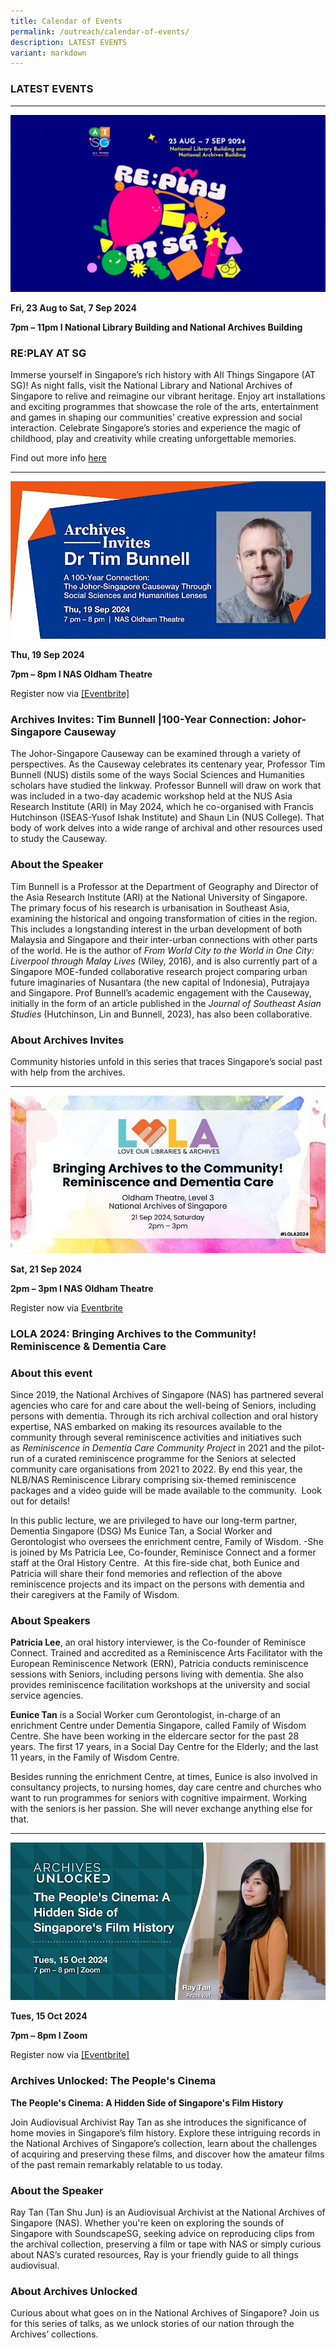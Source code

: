 ```yaml
---
title: Calendar of Events
permalink: /outreach/calendar-of-events/
description: LATEST EVENTS
variant: markdown
---
```

### LATEST EVENTS
_______________________________________________________________________________________
![](/images/calendar%20of%20events/Image_for_Calendar_Event.jpg)

**Fri, 23 Aug to Sat, 7 Sep 2024**

**7pm – 11pm I National Library Building and National Archives Building**


### RE:PLAY AT SG

Immerse yourself in Singapore’s rich history with All Things Singapore (AT SG)! As night falls, visit the National Library and National Archives of Singapore to relive and reimagine our vibrant heritage. Enjoy art installations and exciting programmes that showcase the role of the arts, entertainment and games in shaping our communities’ creative expression and social interaction. Celebrate Singapore’s stories and experience the magic of childhood, play and creativity while creating unforgettable memories.

Find out more info [here](https://www.eventbrite.com/cc/all-things-singapore-2024-replay-at-sg-2329109)

________________________________________________________________________________________
![](/images/calendar%20of%20events/eventbrite_banner.jpg)

**Thu, 19 Sep 2024**

**7pm – 8pm I NAS Oldham Theatre**

Register now via [[Eventbrite]](https://www.eventbrite.sg/e/archives-invitestim-bunnell-100-year-connection-johor-singapore-causeway-tickets-914402110327)

### Archives Invites: Tim Bunnell |100-Year Connection: Johor-Singapore Causeway

The Johor-Singapore Causeway can be examined through a variety of perspectives. As the Causeway celebrates its centenary year, Professor Tim Bunnell (NUS) distils some of the ways Social Sciences and Humanities scholars have studied the linkway. Professor Bunnell will draw on work that was included in a two-day academic workshop held at the NUS Asia Research Institute (ARI) in May 2024, which he co-organised with Francis Hutchinson (ISEAS-Yusof Ishak Institute) and Shaun Lin (NUS College). That body of work delves into a wide range of archival and other resources used to study the Causeway.

### About the Speaker
Tim Bunnell is a Professor at the Department of Geography and Director of the Asia Research Institute (ARI) at the National University of Singapore. The primary focus of his research is urbanisation in Southeast Asia, examining the historical and ongoing transformation of cities in the region. This includes a longstanding interest in the urban development of both Malaysia and Singapore and their inter-urban connections with other parts of the world. He is the author of _From World City to the World in One City: Liverpool through Malay Lives_ (Wiley, 2016), and is also currently part of a Singapore MOE-funded collaborative research project comparing urban future imaginaries of Nusantara (the new capital of Indonesia), Putrajaya and Singapore. Prof Bunnell’s academic engagement with the Causeway, initially in the form of an article published in the _Journal of Southeast Asian Studies_ (Hutchinson, Lin and Bunnell, 2023), has also been collaborative.

### About Archives Invites
Community histories unfold in this series that traces Singapore’s social past with help from the archives.

________________________________________________________________________________________
![](/images/calendar%20of%20events/LOLA_Dementia_Talk.jpg)

**Sat, 21 Sep 2024**

**2pm – 3pm I NAS Oldham Theatre**

Register now via [Eventbrite](https://www.eventbrite.sg/e/lola2024-bringing-archives-to-the-community-reminiscence-dementia-care-tickets-1003473796137)

### LOLA 2024: Bringing Archives to the Community! Reminiscence & Dementia Care

### About this event
Since 2019, the National Archives of Singapore (NAS) has partnered several agencies who care for and care about the well-being of Seniors, including persons with dementia. Through its rich archival collection and oral history expertise, NAS embarked on making its resources available to the community through several reminiscence activities and initiatives such as _Reminiscence in Dementia Care Community Project_ in 2021 and the pilot-run of a curated reminiscence programme for the Seniors at selected community care organisations from 2021 to 2022. By end this year, the NLB/NAS Reminiscence Library comprising six-themed reminiscence packages and a video guide will be made available to the community.  Look out for details! 

In this public lecture, we are privileged to have our long-term partner, Dementia Singapore (DSG) Ms Eunice Tan, a Social Worker and Gerontologist who oversees the enrichment centre, Family of Wisdom. -She is joined by Ms Patricia Lee, Co-founder, Reminisce Connect and a former staff at the Oral History Centre.  At this fire-side chat, both Eunice and Patricia will share their fond memories and reflection of the above reminiscence projects and its impact on the persons with dementia and their caregivers at the Family of Wisdom.

### About Speakers
**Patricia Lee**, an oral history interviewer, is the Co-founder of Reminisce Connect. Trained and accredited as a Reminiscence Arts Facilitator with the European Reminiscence Network (ERN), Patricia conducts reminiscence sessions with Seniors, including persons living with dementia. She also provides reminiscence facilitation workshops at the university and social service agencies. 

**Eunice Tan** is a Social Worker cum Gerontologist, in-charge of an enrichment Centre under Dementia Singapore, called Family of Wisdom Centre. She have been working in the eldercare sector for the past 28 years. The first 17 years, in a Social Day Centre for the Elderly; and the last 11 years, in the Family of Wisdom Centre.

Besides running the enrichment Centre, at times, Eunice is also involved in consultancy projects, to nursing homes, day care centre and churches who want to run programmes for seniors with cognitive impairment. Working with the seniors is her passion. She will never exchange anything else for that.

________________________________________________________________________________________
![](/images/calendar%20of%20events/AU_Talk___15_Oct_Banner.jpg)

**Tues, 15 Oct 2024**

**7pm – 8pm I Zoom**

Register now via [[Eventbrite]](https://www.eventbrite.sg/e/archives-unlocked-the-peoples-cinema-tickets-1004296095657?aff=oddtdtcreator)

### Archives Unlocked: The People's Cinema

****The People's Cinema: A Hidden Side of Singapore's Film History****

Join Audiovisual Archivist Ray Tan as she introduces the significance of home movies in Singapore’s film history. Explore these intriguing records in the National Archives of Singapore’s collection, learn about the challenges of acquiring and preserving these films, and discover how the amateur films of the past remain remarkably relatable to us today.

### About the Speaker
Ray Tan (Tan Shu Jun) is an Audiovisual Archivist at the National Archives of Singapore (NAS). Whether you're keen on exploring the sounds of Singapore with SoundscapeSG, seeking advice on reproducing clips from the archival collection, preserving a film or tape with NAS or simply curious about NAS’s curated resources, Ray is your friendly guide to all things audiovisual.

### About Archives Unlocked
Curious about what goes on in the National Archives of Singapore? Join us for this series of talks, as we unlock stories of our nation through the Archives’ collections.